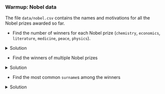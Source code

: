 ### Warmup: Nobel data

The file `data/nobel.csv` contains the names and motivations for all the Nobel prizes awarded so far.

- Find the number of winners for each Nobel prize (`chemistry`, `economics`, `literature`, `medicine`, `peace`, `physics`). 

<details><summary>Solution</summary>
<p>

```bash
tail -n+2 nobel.csv | cut -f3 -d, | sort | uniq -c
```

</p>
</details>

- Find the winners of multiple Nobel prizes

<details><summary>Solution</summary>
<p>

```bash
cut nobel.csv -f5-6 -d, | sort | uniq -c | sort -n -r | head -n10
```

</p>
</details>


- Find the most common `surname`s among the winners

<details><summary>Solution</summary>
<p>

```bash
cut nobel.csv -f6 -d, | sort | uniq -c | sort -n -r | head -n10
```

</p>
</details>
